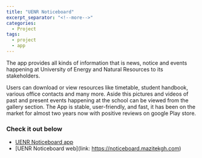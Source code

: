 ```yaml
---
title: "UENR Noticeboard"
excerpt_separator: "<!--more-->"
categories:
  - Project
tags:
  - project
  - app
---
```

The app provides all kinds of information that is news, notice and events happening at University of Energy and Natural Resources to its stakeholders.
<!--more-->
Users can download or view resources like timetable, student handbook, various office contacts and many more. Aside this pictures and videos of past and present events happening at the school can be viewed from the gallery section.
The App is stable, user-friendly, and fast, it has been on the market for almost two years now with positive reviews on google Play store.

### Check it out below

- [UENR Noticeboard app](https://play.google.com/store/apps/details?id=com.mazitekgh.noticeboard)
- [UENR Noticeboard web](link: https://noticeboard.mazitekgh.com)

